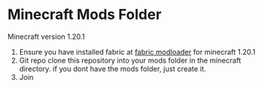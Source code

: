 # Minecraft Mods Folder

Minecraft version 1.20.1

1. Ensure you have installed fabric at [fabric modloader](https://fabricmc.net/use/installer/) for minecraft 1.20.1
2. Git repo clone this repository into your mods folder in the minecraft directory.  if you dont have the mods folder, just create it.
3. Join 